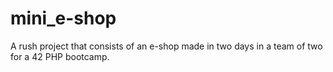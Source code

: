 # mini_e-shop
A rush project that consists of an e-shop made in two days in a team of two for a 42 PHP bootcamp.
